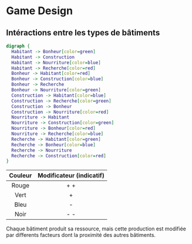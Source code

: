 # Game Design

## Intéractions entre les types de bâtiments

```dot {engine="circo"}
digraph {
  Habitant -> Bonheur[color=green]
  Habitant -> Construction
  Habitant -> Nourriture[color=blue]
  Habitant -> Recherche[color=red]
  Bonheur -> Habitant[color=red]
  Bonheur -> Construction[color=blue]
  Bonheur -> Recherche
  Bonheur -> Nourriture[color=green]
  Construction -> Habitant[color=blue]
  Construction -> Recherche[color=green]
  Construction -> Bonheur
  Construction -> Nourriture[color=red]
  Nourriture -> Habitant
  Nourriture -> Construction[color=green]
  Nourriture -> Bonheur[color=red]
  Nourriture -> Recherche[color=blue]
  Recherche -> Habitant[color=green]
  Recherche -> Bonheur[color=blue]
  Recherche -> Nourriture
  Recherche -> Construction[color=red]
}
```

Couleur | Modificateur (indicatif)
:------:|:------------------------:
Rouge|+ +
Vert|+
Bleu|-
Noir|- -

Chaque bâtiment produit sa ressource, mais cette production est modifiée par differents facteurs dont la proximité des autres bâtiments.